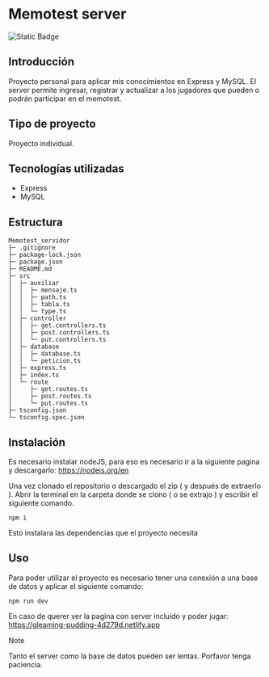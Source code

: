 # Memotest server
![Static Badge](https://img.shields.io/badge/Estado%20-%20Terminado%20-%20green)

## Introducción
Proyecto personal para aplicar mis conocimientos en Express y MySQL.
El server permite ingresar, registrar y actualizar a los jugadores que pueden o podrán participar en el memotest.

## Tipo de proyecto
Proyecto individual.

## Tecnologías utilizadas
  - Express
  - MySQL

## Estructura

```
Memotest_servidor
├─ .gitignore
├─ package-lock.json
├─ package.json
├─ README.md
├─ src
│  ├─ auxiliar
│  │  ├─ mensaje.ts
│  │  ├─ path.ts
│  │  ├─ tabla.ts
│  │  └─ type.ts
│  ├─ controller
│  │  ├─ get.controllers.ts
│  │  ├─ post.controllers.ts
│  │  └─ put.controllers.ts
│  ├─ database
│  │  ├─ database.ts
│  │  └─ peticion.ts
│  ├─ express.ts
│  ├─ index.ts
│  └─ route
│     ├─ get.routes.ts
│     ├─ post.routes.ts
│     └─ put.routes.ts
├─ tsconfig.json
└─ tsconfig.spec.json

```

## Instalación 
Es necesario instalar nodeJS, para eso es necesario ir a la siguiente pagina y descargarlo:
https://nodejs.org/en </br>

Una vez clonado el repositorio o descargado el zip ( y después de extraerlo ). 
Abrir la terminal en la carpeta donde se clono ( o se extrajo ) y escribir el siguiente comando.
```
npm i
```
Esto instalara las dependencias que el proyecto necesita

## Uso

Para poder utilizar el proyecto es necesario tener una conexión a una base de datos y aplicar el siguiente comando:
```
npm run dev
```
En caso de querer ver la pagina con server incluido y poder jugar: https://gleaming-pudding-4d279d.netlify.app

> [!Note]
> Tanto el server como la base de datos pueden ser lentas. Porfavor tenga paciencia.
